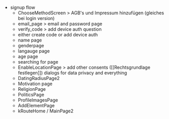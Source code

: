 - signup flow
	- ChooseMethodScreen > AGB's und Impressum hinzufügen (gleiches bei login version)
	- email_page > email and password page
	- verify_code > add device auth question
	- either create code or add device auth
	- name page
	- genderpage
	- langauge page
	- age page
	- searching for page
	- EnableLocationPage > add other consents ([[Rechtsgrundlage festlegen]])  dialogs for data privacy and everything
	- DatingRadiusPage2
	- Motivation page
	- ReligionPage
	- PoliticsPage
	- ProfileImagesPage
	- AddElementPage
	- kRouteHome / MainPage2